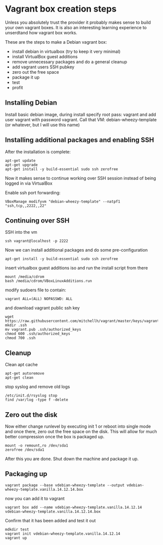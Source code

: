 # Vagrant box creation steps

Unless you absolutely trust the provider it probably makes sense to build your own vagrant boxes. It is also an interesting learning experience to unserdtand how vagrant box works.

These are the steps to make a Debian vagrant box:

* install debian in virtualbox (try to keep it very minimal)
* install VirtualBox guest additions
* remove unnecessary packages and do a general cleanup
* add vagrant users SSH pubkey
* zero out the free space
* package it up
* test
* profit

## Installing Debian
Install basic debian image, during install specify root pass: vagrant and add user vagrant with password vagrant.
Call that VM: debian-wheezy-template (or whatever, but I will use this name)
## Installing additional packages and enabling SSH
After the installation is complete:
```
apt-get update 
apt-get upgrade 
apt-get install -y build-essential sudo ssh zerofree 
```

Now it makes sense to continue working over SSH session instead of being logged in via VirtualBox

Enable ssh port forwarding:
```
VBoxManage modifyvm "debian-wheezy-template" --natpf1 "ssh,tcp,,2222,,22"
```

## Continuing over SSH

SSH into the vm
```
ssh vagrant@localhost -p 2222
```

Now we can install additional packages and do some pre-configuration

```
apt-get install -y build-essential sudo ssh zerofree 
```

insert virtualbox guest additions iso and run the install script from there

```
mount /media/cdrom 
bash /media/cdrom/VBoxLinuxAdditions.run
```

modify sudoers file to contain:

```
vagrant ALL=(ALL) NOPASSWD: ALL
```
and download vagrant public ssh key

```
wget https://raw.githubusercontent.com/mitchellh/vagrant/master/keys/vagrant.pub
mkdir .ssh
mv vagrant.pub .ssh/authorized_keys
chmod 600 .ssh/authorized_keys
chmod 700 .ssh
```
## Cleanup
Clean apt cache
```
apt-get autoremove
apt-get clean
```

stop syslog and remove old logs

```
/etc/init.d/rsyslog stop
find /var/log -type f -delete
```
## Zero out the disk
Now either change runlevel by executing init 1 or reboot into single mode and once there, zero out the free space on the disk. This will allow for much better compression once the box is packaged up.

```
mount -o remount,ro /dev/sda1
zerofree /dev/sda1 
```
After this you are done. Shut down the machine and package it up.

## Packaging up
```
vagrant package --base vdebian-wheezy-template --output vdebian-wheezy-template.vanilla.14.12.14.box
```
now you can add it to vagrant
```
vagrant box add --name vdebian-wheezy-template.vanilla.14.12.14 vdebian-wheezy-template.vanilla.14.12.14.box
```
Confirm that it has been added and test it out

```
mdkdir test
vagrant init vdebian-wheezy-template.vanilla.14.12.14
vagrant up
```


